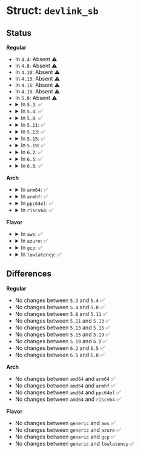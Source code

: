 # Struct: <code>devlink_sb</code>

## Status
<b>Regular</b>
<ul>
<li>
In <code>4.4</code>: Absent ⚠️
</li>
<li>
In <code>4.8</code>: Absent ⚠️
</li>
<li>
In <code>4.10</code>: Absent ⚠️
</li>
<li>
In <code>4.13</code>: Absent ⚠️
</li>
<li>
In <code>4.15</code>: Absent ⚠️
</li>
<li>
In <code>4.18</code>: Absent ⚠️
</li>
<li>
In <code>5.0</code>: Absent ⚠️
</li>
<li>
<details>
<summary>In <code>5.3</code>: ✅</summary>

```c
struct devlink_sb {
    struct list_head list;
    unsigned int index;
    u32 size;
    u16 ingress_pools_count;
    u16 egress_pools_count;
    u16 ingress_tc_count;
    u16 egress_tc_count;
};
```
</details>
</li>
<li>
<details>
<summary>In <code>5.4</code>: ✅</summary>

```c
struct devlink_sb {
    struct list_head list;
    unsigned int index;
    u32 size;
    u16 ingress_pools_count;
    u16 egress_pools_count;
    u16 ingress_tc_count;
    u16 egress_tc_count;
};
```
</details>
</li>
<li>
<details>
<summary>In <code>5.8</code>: ✅</summary>

```c
struct devlink_sb {
    struct list_head list;
    unsigned int index;
    u32 size;
    u16 ingress_pools_count;
    u16 egress_pools_count;
    u16 ingress_tc_count;
    u16 egress_tc_count;
};
```
</details>
</li>
<li>
<details>
<summary>In <code>5.11</code>: ✅</summary>

```c
struct devlink_sb {
    struct list_head list;
    unsigned int index;
    u32 size;
    u16 ingress_pools_count;
    u16 egress_pools_count;
    u16 ingress_tc_count;
    u16 egress_tc_count;
};
```
</details>
</li>
<li>
<details>
<summary>In <code>5.13</code>: ✅</summary>

```c
struct devlink_sb {
    struct list_head list;
    unsigned int index;
    u32 size;
    u16 ingress_pools_count;
    u16 egress_pools_count;
    u16 ingress_tc_count;
    u16 egress_tc_count;
};
```
</details>
</li>
<li>
<details>
<summary>In <code>5.15</code>: ✅</summary>

```c
struct devlink_sb {
    struct list_head list;
    unsigned int index;
    u32 size;
    u16 ingress_pools_count;
    u16 egress_pools_count;
    u16 ingress_tc_count;
    u16 egress_tc_count;
};
```
</details>
</li>
<li>
<details>
<summary>In <code>5.19</code>: ✅</summary>

```c
struct devlink_sb {
    struct list_head list;
    unsigned int index;
    u32 size;
    u16 ingress_pools_count;
    u16 egress_pools_count;
    u16 ingress_tc_count;
    u16 egress_tc_count;
};
```
</details>
</li>
<li>
<details>
<summary>In <code>6.2</code>: ✅</summary>

```c
struct devlink_sb {
    struct list_head list;
    unsigned int index;
    u32 size;
    u16 ingress_pools_count;
    u16 egress_pools_count;
    u16 ingress_tc_count;
    u16 egress_tc_count;
};
```
</details>
</li>
<li>
<details>
<summary>In <code>6.5</code>: ✅</summary>

```c
struct devlink_sb {
    struct list_head list;
    unsigned int index;
    u32 size;
    u16 ingress_pools_count;
    u16 egress_pools_count;
    u16 ingress_tc_count;
    u16 egress_tc_count;
};
```
</details>
</li>
<li>
<details>
<summary>In <code>6.8</code>: ✅</summary>

```c
struct devlink_sb {
    struct list_head list;
    unsigned int index;
    u32 size;
    u16 ingress_pools_count;
    u16 egress_pools_count;
    u16 ingress_tc_count;
    u16 egress_tc_count;
};
```
</details>
</li>
</ul>
<b>Arch</b>
<ul>
<li>
<details>
<summary>In <code>arm64</code>: ✅</summary>

```c
struct devlink_sb {
    struct list_head list;
    unsigned int index;
    u32 size;
    u16 ingress_pools_count;
    u16 egress_pools_count;
    u16 ingress_tc_count;
    u16 egress_tc_count;
};
```
</details>
</li>
<li>
<details>
<summary>In <code>armhf</code>: ✅</summary>

```c
struct devlink_sb {
    struct list_head list;
    unsigned int index;
    u32 size;
    u16 ingress_pools_count;
    u16 egress_pools_count;
    u16 ingress_tc_count;
    u16 egress_tc_count;
};
```
</details>
</li>
<li>
<details>
<summary>In <code>ppc64el</code>: ✅</summary>

```c
struct devlink_sb {
    struct list_head list;
    unsigned int index;
    u32 size;
    u16 ingress_pools_count;
    u16 egress_pools_count;
    u16 ingress_tc_count;
    u16 egress_tc_count;
};
```
</details>
</li>
<li>
<details>
<summary>In <code>riscv64</code>: ✅</summary>

```c
struct devlink_sb {
    struct list_head list;
    unsigned int index;
    u32 size;
    u16 ingress_pools_count;
    u16 egress_pools_count;
    u16 ingress_tc_count;
    u16 egress_tc_count;
};
```
</details>
</li>
</ul>
<b>Flavor</b>
<ul>
<li>
<details>
<summary>In <code>aws</code>: ✅</summary>

```c
struct devlink_sb {
    struct list_head list;
    unsigned int index;
    u32 size;
    u16 ingress_pools_count;
    u16 egress_pools_count;
    u16 ingress_tc_count;
    u16 egress_tc_count;
};
```
</details>
</li>
<li>
<details>
<summary>In <code>azure</code>: ✅</summary>

```c
struct devlink_sb {
    struct list_head list;
    unsigned int index;
    u32 size;
    u16 ingress_pools_count;
    u16 egress_pools_count;
    u16 ingress_tc_count;
    u16 egress_tc_count;
};
```
</details>
</li>
<li>
<details>
<summary>In <code>gcp</code>: ✅</summary>

```c
struct devlink_sb {
    struct list_head list;
    unsigned int index;
    u32 size;
    u16 ingress_pools_count;
    u16 egress_pools_count;
    u16 ingress_tc_count;
    u16 egress_tc_count;
};
```
</details>
</li>
<li>
<details>
<summary>In <code>lowlatency</code>: ✅</summary>

```c
struct devlink_sb {
    struct list_head list;
    unsigned int index;
    u32 size;
    u16 ingress_pools_count;
    u16 egress_pools_count;
    u16 ingress_tc_count;
    u16 egress_tc_count;
};
```
</details>
</li>
</ul>

## Differences
<b>Regular</b>
<ul>
<li>
No changes between <code>5.3</code> and <code>5.4</code> ✅
</li>
<li>
No changes between <code>5.4</code> and <code>5.8</code> ✅
</li>
<li>
No changes between <code>5.8</code> and <code>5.11</code> ✅
</li>
<li>
No changes between <code>5.11</code> and <code>5.13</code> ✅
</li>
<li>
No changes between <code>5.13</code> and <code>5.15</code> ✅
</li>
<li>
No changes between <code>5.15</code> and <code>5.19</code> ✅
</li>
<li>
No changes between <code>5.19</code> and <code>6.2</code> ✅
</li>
<li>
No changes between <code>6.2</code> and <code>6.5</code> ✅
</li>
<li>
No changes between <code>6.5</code> and <code>6.8</code> ✅
</li>
</ul>
<b>Arch</b>
<ul>
<li>
No changes between <code>amd64</code> and <code>arm64</code> ✅
</li>
<li>
No changes between <code>amd64</code> and <code>armhf</code> ✅
</li>
<li>
No changes between <code>amd64</code> and <code>ppc64el</code> ✅
</li>
<li>
No changes between <code>amd64</code> and <code>riscv64</code> ✅
</li>
</ul>
<b>Flavor</b>
<ul>
<li>
No changes between <code>generic</code> and <code>aws</code> ✅
</li>
<li>
No changes between <code>generic</code> and <code>azure</code> ✅
</li>
<li>
No changes between <code>generic</code> and <code>gcp</code> ✅
</li>
<li>
No changes between <code>generic</code> and <code>lowlatency</code> ✅
</li>
</ul>
